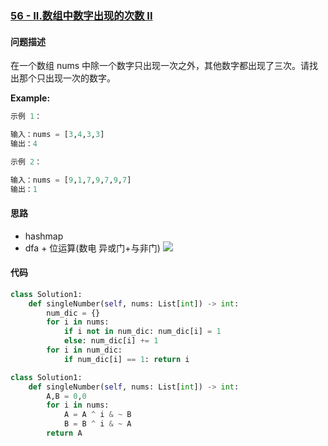 ### [56 - II.数组中数字出现的次数 II](https://leetcode-cn.com/problems/shu-zu-zhong-shu-zi-chu-xian-de-ci-shu-ii-lcof/)

#### 问题描述
在一个数组 nums 中除一个数字只出现一次之外，其他数字都出现了三次。请找出那个只出现一次的数字。

**Example:**
```python
示例 1：

输入：nums = [3,4,3,3]
输出：4
```
```python
示例 2：

输入：nums = [9,1,7,9,7,9,7]
输出：1
```

#### 思路
- hashmap
- dfa + 位运算(数电 异或门+与非门)
![](http://markdown.diobrando0825.cn/2021-01-01-%E5%89%91%E6%8C%87Offer%2056-1-2.jpg)

#### 代码

```python
class Solution1:
    def singleNumber(self, nums: List[int]) -> int:
        num_dic = {}
        for i in nums:
            if i not in num_dic: num_dic[i] = 1
            else: num_dic[i] += 1
        for i in num_dic:
            if num_dic[i] == 1: return i
```
```python
class Solution1:
    def singleNumber(self, nums: List[int]) -> int:
        A,B = 0,0
        for i in nums:
            A = A ^ i & ~ B
            B = B ^ i & ~ A
        return A
```